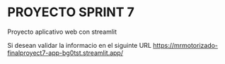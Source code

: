 # PROYECTO SPRINT 7
Proyecto aplicativo web con streamlit

Si desean validar la informacio en el siguinte URL
https://mrmotorizado-finalproyect7-app-bg0tst.streamlit.app/